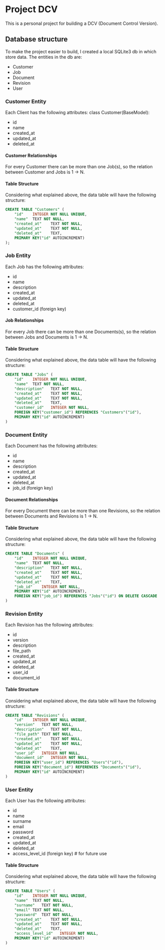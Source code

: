 # Project DCV
This is a personal project for building a DCV (Document Control Version).

## Database structure
To make the project easier to build, I created a local SQLite3 db in which store data.
The entities in the db are:
- Customer
- Job
- Document
- Revision
- User

### Customer Entity
Each Client has the following attributes:
class Customer(BaseModel):
- id
- name
- created_at
- updated_at
- deleted_at

#### Customer Relationships
For every Customer there can be more than one Job(s), so the relation between Customer and Jobs is 1 → N.

#### Table Structure
Considering what explained above, the data table will have the following structure:

```sql
CREATE TABLE "Customers" (
	"id"	INTEGER NOT NULL UNIQUE,
	"name"	TEXT NOT NULL,
	"created_at"	TEXT NOT NULL,
	"updated_at"	TEXT NOT NULL,
	"deleted_at"	TEXT,
	PRIMARY KEY("id" AUTOINCREMENT)
);
```

### Job Entity
Each Job has the following attributes:
- id
- name
- description
- created_at
- updated_at
- deleted_at
- customer_id (foreign key)

#### Job Relationships
For every Job there can be more than one Documents(s), so the relation between Jobs and Documents is 1 → N.

#### Table Structure
Considering what explained above, the data table will have the following structure:

```sql
CREATE TABLE "Jobs" (
	"id"	INTEGER NOT NULL UNIQUE,
	"name"	TEXT NOT NULL,
	"description"	TEXT NOT NULL,
	"created_at"	TEXT NOT NULL,
	"updated_at"	TEXT NOT NULL,
	"deleted_at"	TEXT,
	"customer_id"	INTEGER NOT NULL,
	FOREIGN KEY("customer_id") REFERENCES "Customers"("id"),
	PRIMARY KEY("id" AUTOINCREMENT)
)
```

### Document Entity
Each Document has the following attributes:
- id
- name
- description
- created_at
- updated_at
- deleted_at
- job_id (foreign key)

#### Document Relationships
For every Document there can be more than one Revisions, so the relation between Documents and Revisions is 1 → N.

#### Table Structure
Considering what explained above, the data table will have the following structure:

```sql
CREATE TABLE "Documents" (
	"id"	INTEGER NOT NULL UNIQUE,
	"name"	TEXT NOT NULL,
	"description"	TEXT NOT NULL,
	"created_at"	TEXT NOT NULL,
	"updated_at"	TEXT NOT NULL,
	"deleted_at"	TEXT,
	"job_id"	INTEGER NOT NULL,
	PRIMARY KEY("id" AUTOINCREMENT),
	FOREIGN KEY("job_id") REFERENCES "Jobs"("id") ON DELETE CASCADE
)
```

### Revision Entity
Each Revision has the following attributes:
- id
- version
- description  
- file_path
- created_at
- updated_at
- deleted_at
- user_id
- document_id

#### Table Structure
Considering what explained above, the data table will have the following structure:

```sql
CREATE TABLE "Revisions" (
	"id"	INTEGER NOT NULL UNIQUE,
	"version"	TEXT NOT NULL,
	"description"	TEXT NOT NULL,
	"file_path"	TEXT NOT NULL,
	"created_at"	TEXT NOT NULL,
	"updated_at"	TEXT NOT NULL,
	"deleted_at"	TEXT,
	"user_id"	INTEGER NOT NULL,
	"document_id"	INTEGER NOT NULL,
	FOREIGN KEY("user_id") REFERENCES "Users"("id"),
	FOREIGN KEY("document_id") REFERENCES "Documents"("id"),
	PRIMARY KEY("id" AUTOINCREMENT)
)
```

### User Entity
Each User has the following attributes:
- id
- name
- surname
- email
- password
- created_at
- updated_at
- deleted_at
- access_level_id (foreign key) # for future use

#### Table Structure
Considering what explained above, the data table will have the following structure:

```sql
CREATE TABLE "Users" (
	"id"	INTEGER NOT NULL UNIQUE,
	"name"	TEXT NOT NULL,
	"surname"	TEXT NOT NULL,
	"email"	TEXT NOT NULL,
	"password"	TEXT NOT NULL,
	"created_at"	TEXT NOT NULL,
	"updated_at"	TEXT NOT NULL,
	"deleted_at"	TEXT,
	"access_level_id"	INTEGER NOT NULL,
	PRIMARY KEY("id" AUTOINCREMENT)
)
```
